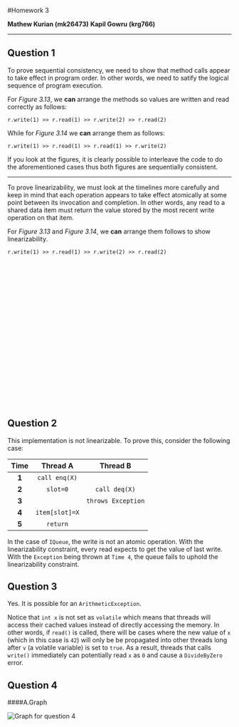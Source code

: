 #Homework 3

**Mathew Kurian (mk26473)**
**Kapil Gowru (krg766)**

-----
Question 1
----
To prove sequential consistency, we need to show that method calls appear to take effect in program order. In other words, we need to satify the logical sequence of program execution. 

For *Figure 3.13*, we **can** arrange the methods so values are written and read correctly as follows:

```
r.write(1) >> r.read(1) >> r.write(2) >> r.read(2)

```
While for *Figure 3.14* we **can** arrange them as follows:

```
r.write(1) >> r.read(1) >> r.read(1) >> r.write(2)

```

If you look at the figures, it is clearly possible to interleave the code to do the aforementioned cases thus both figures are sequentially consistent.

--------
To prove linearizability, we must look at the timelines more carefully and keep in mind that each operation appears to take effect atomically at some point between its invocation and completion. In other words, any read to a shared data item must return the value stored by the most recent write operation on that item.

For *Figure 3.13* and *Figure 3.14*, we **can** arrange them follows to show linearizability.
```
r.write(1) >> r.read(1) >> r.write(2) >> r.read(2)
```
  
```  












```

```  












```
Question 2
----
This implementation is not linearizable. To prove this, consider the following case:

| Time | Thread A | Thread B   |
| :-------: | :----: | :---: |
| **1** | `call enq(X)` |  |
| **2** | `slot=0`   |  `call deq(X)`   |
| **3** |     |  `throws Exception`  |
| **4** | `item[slot]=X`    |    |
| **5** | `return`    |    |

In the case of `IQueue`, the write is not an atomic operation. With the linearizability constraint, every read expects to get the value of last write. With the `Exception` being thrown at `Time 4`, the queue fails to uphold the linearizability constraint.

Question 3
----
Yes. It is possible for an `ArithmeticException`. 

Notice that `int x` is not set as `volatile` which means that threads will access their cached values instead of directly accessing the memory. In other words, if `read()` is called, there will be cases where the new value of `x` (which in this case is `42`) will only be be propagated into other threads long after `v` (a volatile variable) is set to `true`. As a result, threads that calls `write()` immediately can potentially read `x` as `0` and cause a `DivideByZero` error.

Question 4
----

####A.Graph

![Graph for question 4](http://i.imgur.com/q3zDOrj.jpg)